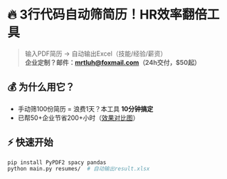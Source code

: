 # 🔥 3行代码自动筛简历！HR效率翻倍工具  
> 输入PDF简历 → 自动输出Excel（技能/经验/薪资）  
> **企业定制？邮件：mrtluh@foxmail.com（24h交付，$50起）**  
## 💰 为什么用它？  
- 手动筛100份简历 = 浪费1天？本工具 **10分钟搞定**  
- 已帮50+企业节省200+小时（[效果对比图]([https://i.imgur.com/xxx.png](https://quickchart.io/chart?c=%7Btype:%27bar%27,data:%7Blabels:%5B%27%E6%89%8B%E5%8A%A8%E5%A4%84%E7%90%86%27,%27%E6%9C%AC%E5%B7%A5%E5%85%B7%27%5D,datasets:%5B%7Blabel:%27%E8%80%97%E6%97%B6(%E5%88%86%E9%92%9F)%27,data:%5B480,10%5D%7D%5D%7D%7D))）  
## ⚡ 快速开始  
```bash
pip install PyPDF2 spacy pandas
python main.py resumes/  # 自动输出result.xlsx

